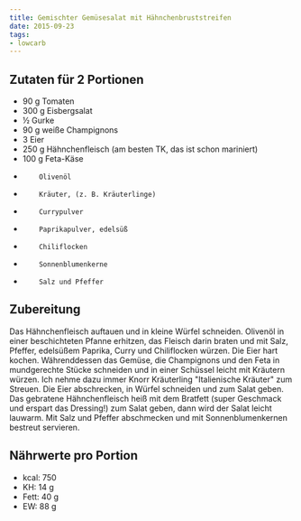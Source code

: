 ```yaml
---
title: Gemischter Gemüsesalat mit Hähnchenbruststreifen
date: 2015-09-23
tags:
- lowcarb
---
```


## Zutaten für 2 Portionen
- 90 g    Tomaten
- 300 g   Eisbergsalat
- ½       Gurke
- 90 g    weiße Champignons
- 3       Eier
- 250 g   Hähnchenfleisch (am besten TK, das ist schon mariniert)
- 100 g   Feta-Käse
-         Olivenöl
-         Kräuter, (z. B. Kräuterlinge)
-         Currypulver
-         Paprikapulver, edelsüß
-         Chiliflocken
-         Sonnenblumenkerne
-         Salz und Pfeffer

## Zubereitung
Das Hähnchenfleisch auftauen und in kleine Würfel schneiden.
Olivenöl in einer beschichteten Pfanne erhitzen, das Fleisch darin braten und mit Salz, Pfeffer, edelsüßem Paprika, Curry und Chiliflocken würzen. Die Eier hart kochen.
Währenddessen das Gemüse, die Champignons und den Feta in mundgerechte Stücke schneiden und in einer Schüssel leicht mit Kräutern würzen. Ich nehme dazu immer Knorr Kräuterling "Italienische Kräuter" zum Streuen. Die Eier abschrecken, in Würfel schneiden und zum Salat geben. Das gebratene Hähnchenfleisch heiß mit dem Bratfett (super Geschmack und erspart das Dressing!) zum Salat geben, dann wird der Salat leicht lauwarm. Mit Salz und Pfeffer abschmecken und mit Sonnenblumenkernen bestreut servieren.

## Nährwerte pro Portion
- kcal: 750
- KH:    14 g
- Fett:  40 g
- EW:    88 g

